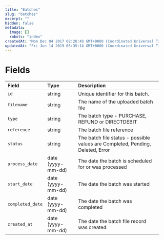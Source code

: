 ```yaml
---
title: "Batches"
slug: "batches"
excerpt: ""
hidden: false
metadata: 
  image: []
  robots: "index"
createdAt: "Mon Dec 04 2017 02:28:40 GMT+0000 (Coordinated Universal Time)"
updatedAt: "Fri Jun 14 2019 05:35:14 GMT+0000 (Coordinated Universal Time)"
---
```

# Fields

| Field            | Type              | Description                                                                    |
| :--------------- | :---------------- | :----------------------------------------------------------------------------- |
| `id`             | string            | Unique identifier for this batch.                                              |
| `filename`       | string            | The name of the uploaded batch file                                            |
| `type`           | string            | The batch type - PURCHASE, REFUND or DIRECTDEBIT                               |
| `reference`      | string            | The batch file reference                                                       |
| `status`         | string            | The batch file status - possible values are Completed, Pending, Deleted, Error |
| `process_date`   | date (yyyy-mm-dd) | The date the batch is scheduled for or was processed                           |
| `start_date`     | date (yyyy-mm-dd) | The date the batch was started                                                 |
| `completed_date` | date (yyyy-mm-dd) | The date the batch was completed                                               |
| `created_at`     | date (yyyy-mm-dd) | The date the batch file record was created                                     |

